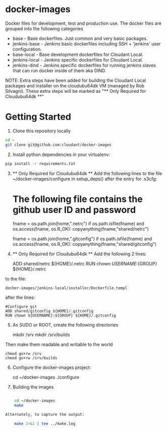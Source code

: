 docker-images
=============

Docker files for development, test and production use. The docker files are grouped into the following categories

* base - Base dockerfiles. Just common and very basic packages.
* jenkins-base - Jenkins basic dockerfiles including SSH + 'jenkins' user configuration.
* base-local - Base development dockerfiles for Cloudant Local.
* jenkins-local - Jenkins specific dockerfiles for Cloudant Local.
* jenkins-dind - Jenkins specific dockerfiles for running jenkins slaves that can run docker inside of them aka DIND.

NOTE: Extra steps have been added for building the Cloudant Local packages and
	  installer on the cloudubu64dk VM (managed by Rob Silvagni). These extra 
	  steps will be marked as "** Only Required for Cloudubu64dk **"

Getting Started
===============

1) Clone this repository locally
```bash
cd ~
git clone git@github.com:cloudant/docker-images
```

2) Install python dependencies in your virtualenv:
```bash
pip install -r requirements.txt
```

3) ** Only Required for Cloudubu64dk **
Add the following lines to the file ~/docker-images/configure in 
setup_deps() after the entry for .s3cfg:

	# The following file contains the github user ID and password
	fname = os.path.join(home,".netrc")
	if os.path.isfile(fname) and os.access(fname, os.R_OK):
		copyanything(fname,"shared/netrc")

	fname = os.path.join(home,".gitconfig")
	if os.path.isfile(fname) and os.access(fname, os.R_OK):
	    copyanything(fname,"shared/gitconfig")

4) ** Only Required for Cloudubu64dk **
Add the following 2 lines:

	ADD shared/netrc ${HOME}/.netrc
	RUN chown ${USERNAME}:${GROUP} ${HOME}/.netrc

to the file:

	docker-images/jenkins-local/installer/Dockerfile.templ

after the lines:

	#Configure git
	ADD shared/gitconfig ${HOME}/.gitconfig
	RUN chown ${USERNAME}:${GROUP} ${HOME}/.gitconfig

5) As SUDO or ROOT, create the following directories

	mkdir /srv
	mkdir /srv/builds

Then make them readable and writable to the world

	chmod go+rw /srv
	chmod go+rw /srv/builds

6) Configure the docker-images project:

	cd ~/docker-images
	./configure

7) Building the images
```bash

	cd ~/docker-images
	make

Alternately, to capture the output:

	make 2>&1 | tee ../make.log

```

